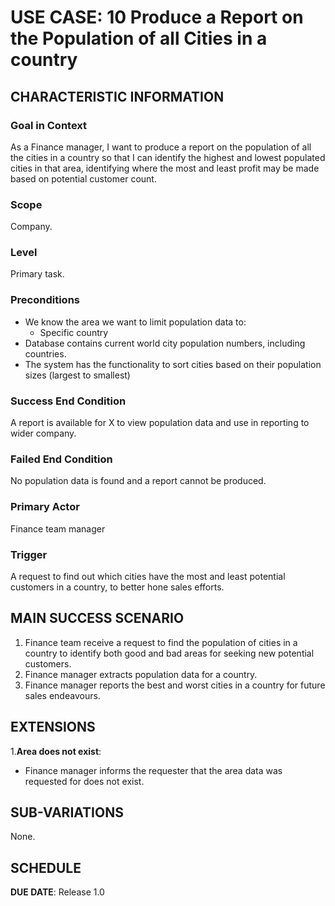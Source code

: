 # USE CASE: 10 Produce a Report on the Population of all Cities in a country

## CHARACTERISTIC INFORMATION

### Goal in Context

As a Finance manager, I want to produce a report on the population of all the cities in a country so that I can identify the highest and lowest populated cities in that area, identifying where the most and least profit may be made based on potential customer count.

### Scope

Company.

### Level

Primary task.

### Preconditions

- We know the area we want to limit population data to:
    - Specific country
- Database contains current world city population numbers, including countries.
- The system has the functionality to sort cities based on their population sizes (largest to smallest)

### Success End Condition

A report is available for X to view population data and use in reporting to wider company.

### Failed End Condition

No population data is found and a report cannot be produced.

### Primary Actor

Finance team manager

### Trigger

A request to find out which cities have the most and least potential customers in a country, to better hone sales efforts.

## MAIN SUCCESS SCENARIO

1. Finance team receive a request to find the population of cities in a country to identify both good and bad areas for seeking new potential customers.
2. Finance manager extracts population data for a country.
3. Finance manager reports the best and worst cities in a country for future sales endeavours.

## EXTENSIONS

1.**Area does not exist**:
- Finance manager informs the requester that the area data was requested for does not exist.

## SUB-VARIATIONS

None.

## SCHEDULE

**DUE DATE**: Release 1.0